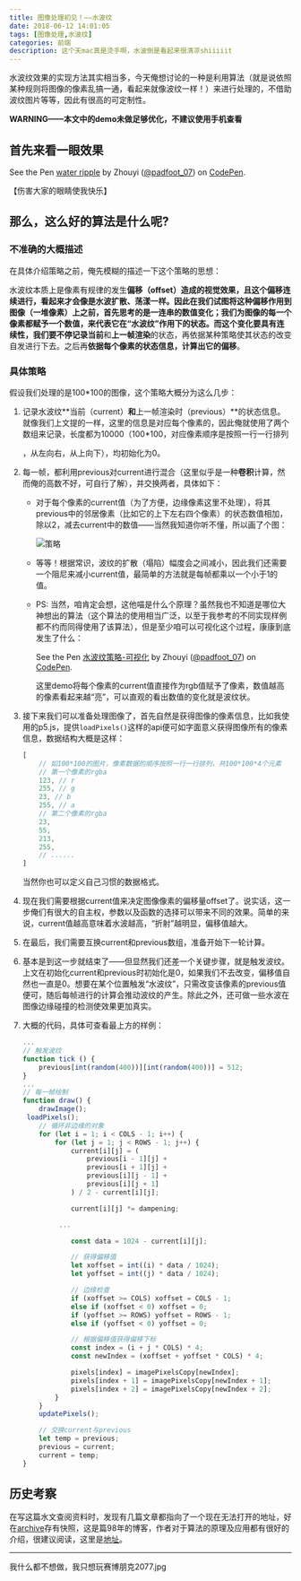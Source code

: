 ```yaml
---
title: 图像处理初见！——水波纹
date: 2018-06-12 14:01:05
tags: [图像处理,水波纹]
categories: 前端
description: 这个天mac真是烫手啊，水波倒是看起来很清凉shiiiiit
---
```


水波纹效果的实现方法其实相当多，今天俺想讨论的一种是利用算法（就是说依照某种规则将图像的像素乱搞一通，看起来就像波纹一样！）来进行处理的，不借助波纹图片等等，因此有很高的可定制性。

**WARNING——本文中的demo未做足够优化，不建议使用手机查看**

## 首先来看一眼效果

<p data-height="265" data-theme-id="0" data-slug-hash="YvVypN" data-default-tab="js,result" data-user="padfoot_07" data-embed-version="2" data-pen-title="water ripple" class="codepen">See the Pen <a href="https://codepen.io/padfoot_07/pen/YvVypN/">water ripple</a> by Zhouyi (<a href="https://codepen.io/padfoot_07">@padfoot_07</a>) on <a href="https://codepen.io">CodePen</a>.</p>
<script async src="https://static.codepen.io/assets/embed/ei.js"></script>

【伤害大家的眼睛使我快乐】

## 那么，这么好的算法是什么呢?

### 不准确的大概描述

在具体介绍策略之前，俺先模糊的描述一下这个策略的思想：

水波纹本质上是像素有规律的发生**偏移（offset）**造成的视觉效果，且这个偏移连续进行，看起来才会像是水波扩散、荡漾一样。因此在我们试图将这种偏移作用到图像（一堆像素）上之前，首先思考的是一连串的数值变化；我们为图像的每一个像素都赋予一个数值，来代表它在“水波纹”作用下的状态。而这个变化要具有连续性，我们要不停记录**当前**和**上一帧渲染**的状态，再依据某种策略使其状态的改变自发进行下去。之后再**依据每个像素的状态信息，计算出它的偏移**。

### 具体策略

假设我们处理的是100*100的图像，这个策略大概分为这么几步：

1. 记录水波纹**当前（current）**和**上一帧渲染时（previous）**的状态信息。就像我们上文提的一样，这里的信息是对应每个像素的，因此俺就使用了两个数组来记录，长度都为10000（100*100，对应像素顺序是按照一行一行排列

   ，从左向右，从上向下），均初始化为0。

2. 每一帧，都利用previous对current进行混合（这里似乎是一种**卷积**计算，然而俺的高数不好，可自行了解），并交换两者，具体如下：

   - 对于每个像素的current值（为了方便，边缘像素这里不处理），将其previous中的邻居像素（比如它的上下左右四个像素）的状态数值相加，除以2，减去current中的数值——当然我知道你听不懂，所以画了个图：

     ![策略](https://hukua-blog.oss-cn-beijing.aliyuncs.com/markdown-imgs/%E6%B3%A2%E7%BA%B9%E7%AD%96%E7%95%A5.png)

   - 等等！根据常识，波纹的扩散（塌陷）幅度会之间减小，因此我们还需要一个阻尼来减小current值，最简单的方法就是每帧都乘以一个小于1的值。

   - PS: 当然，咱肯定会想，这他喵是什么个原理？虽然我也不知道是哪位大神想出的算法（这个算法的使用相当广泛，以至于我参考的不同实现样例都不约而同得使用了该算法），但是至少咱可以可视化这个过程，康康到底发生了什么：

     <p data-height="265" data-theme-id="0" data-slug-hash="rKymEg" data-default-tab="js,result" data-user="padfoot_07" data-embed-version="2" data-pen-title="水波纹策略-可视化" class="codepen">See the Pen <a href="https://codepen.io/padfoot_07/pen/rKymEg/">水波纹策略-可视化</a> by Zhouyi (<a href="https://codepen.io/padfoot_07">@padfoot_07</a>) on <a href="https://codepen.io">CodePen</a>.</p>
     <script async src="https://static.codepen.io/assets/embed/ei.js"></script>

     这里demo将每个像素的current值直接作为rgb值赋予了像素，数值越高的像素看起来越“亮”，可以直观的看出数值的变化就是波纹状。

3. 接下来我们可以准备处理图像了，首先自然是获得图像的像素信息，比如我使用的p5.js，提供`loadPixels()`这样的api便可如字面意义获得图像所有的像素信息，数据结构大概是这样：

   ```javascript
   [
       // 如100*100的图片，像素数据的顺序按照一行一行排列，共100*100*4个元素
       // 第一个像素的rgba
       123, // r
       255, // g
       23, // b
       255, // a
       // 第二个像素的rgba
       23,
       55,
       213,
       255,
       // ......
   ]
   ```

   当然你也可以定义自己习惯的数据格式。

4. 现在我们需要根据current值来决定图像像素的偏移量offset了。说实话，这一步俺们有很大的自主权，参数以及函数的选择可以带来不同的效果。简单的来说，current值越高意味着水波越高，“折射”越明显，偏移值越大。

5. 在最后，我们需要互换current和previous数组，准备开始下一轮计算。

6. 基本是到这一步就结束了——但显然我们还差一个关键步骤，就是触发波纹。上文在初始化current和previous时初始化是0，如果我们不去改变，偏移值自然也一直是0。想要在某个位置触发“水波纹”，只需改变该像素的previous值便可，随后每帧进行的计算会推动波纹的产生。除此之外，还可做一些水波在图像边缘碰撞的检测使效果更加真实。

7. 大概的代码，具体可查看最上方的样例：

   ```javascript
   ...
   // 触发波纹
   function tick () {
       previous[int(random(400))][int(random(400))] = 512;
   }
   ...
   // 每一帧绘制
   function draw() {
       drawImage();
   	loadPixels();
       // 循环非边缘的对象
       for (let i = 1; i < COLS - 1; i++) {
           for (let j = 1; j < ROWS - 1; j++) {
               current[i][j] = (
                   previous[i - 1][j] +
                   previous[i + 1][j] +
                   previous[i][j - 1] +
                   previous[i][j + 1]
               ) / 2 - current[i][j];
   
               current[i][j] *= dampening;
   
   			...
   
               const data = 1024 - current[i][j];
   
               // 获得偏移值
               let xoffset = int((i) * data / 1024);
               let yoffset = int((j) * data / 1024);
   
               // 边缘检查
               if (xoffset >= COLS) xoffset = COLS - 1;
               else if (xoffset < 0) xoffset = 0;
               if (yoffset >= ROWS) yoffset = ROWS - 1;
               else if (yoffset < 0) yoffset = 0;
   
               // 根据偏移值获得偏移下标
               const index = (i + j * COLS) * 4;
               const newIndex = (xoffset + yoffset * COLS) * 4;
   
               pixels[index] = imagePixelsCopy[newIndex];
               pixels[index + 1] = imagePixelsCopy[newIndex + 1];
               pixels[index + 2] = imagePixelsCopy[newIndex + 2];
           }
       }
       updatePixels();
   
       // 交换current与previous
       let temp = previous;
       previous = current;
       current = temp;
   }
   ```

   

## 历史考察

在写这篇水文查阅资料时，发现有几篇文章都指向了一个现在无法打开的地址，好在[archive](https://archive.org/)存有快照，这是篇98年的博客，作者对于算法的原理及应用都有很好的介绍，很建议阅读，这里是[地址](https://web.archive.org/web/20160607052007/http://freespace.virgin.net/hugo.elias/graphics/x_water.htm)。

------

我什么都不想做，我只想玩赛博朋克2077.jpg